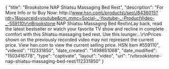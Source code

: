 {
    "title": "Brookstone NAP Shiatsu Massaging Bed Rest",
    "description": "For More Info or to Buy Now: http:\/\/www.hsn.com\/products\/seo\/8436015?rdr=1&sourceid=youtube&cm_mmc=Social-_-Youtube-_-ProductVideo-_-559110\r\nBrookstone NAP Shiatsu Massaging Bed Rest\nLay back, read the latest bestseller or watch your favorite TV show and recline in complete comfort with this Shiatsu massaging bed rest. Use this lounger...\r\nPrices shown on the previously recorded video may not represent the current price.  View hsn.com to view the current selling price. HSN Item #559110",
    "videoid": "112331850",
    "date_created": "1498651068",
    "date_modified": "1503416778",
    "type": "captivate",
    "layout": "video",
    "url": "\/v\/brookstone-nap-shiatsu-massaging-bed-rest\/112331850"
}